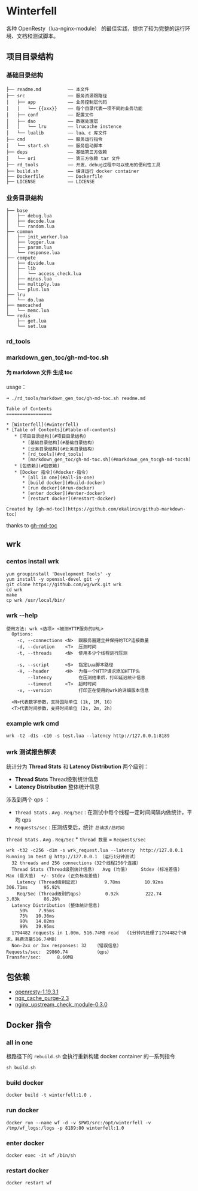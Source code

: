 # Winterfell
各种 OpenResty（lua-nginx-module） 的最佳实践，提供了较为完整的运行环境、文档和测试脚本。

## 项目目录结构

### 基础目录结构
```
├── readme.md          —— 本文件
├── src                —— 服务资源跟路径
│   ├── app            —— 业务控制层代码
│   │   └── {{xxx}}    —— 每个目录代表一项不同的业务功能
│   ├── conf           —— 配置文件
│   ├── dao            —— 数据处理层
│   │   └── lru        —— lrucache instence
│   └── lualib         —— lua、c 库文件
├── cmd                —— 服务运行指令
│   └── start.sh       —— 服务启动脚本
├── deps               —— 基础第三方依赖
│   └── ori            —— 第三方依赖 tar 文件
├── rd_tools           —— 开发、debug过程中可以使用的便利性工具
├── build.sh           —— 编译运行 docker container
├── Dockerfile         —— Dockerfile
├── LICENSE            —— LICENSE

```

### 业务目录结构
```
├── base              
│   ├── debug.lua
│   ├── decode.lua
│   └── random.lua
├── common
│   ├── init_worker.lua
│   ├── logger.lua
│   ├── param.lua
│   └── response.lua
├── compute
│   ├── divide.lua
│   ├── lib
│   │   └── access_check.lua
│   ├── minus.lua
│   ├── multiply.lua
│   └── plus.lua
├── lru
│   └── do.lua
├── memcached
│   └── memc.lua
└── redis
    ├── get.lua
    └── set.lua
```

### rd_tools

### markdown_gen_toc/gh-md-toc.sh

#### 为 markdown 文件 生成 toc
usage：
```
➜ ./rd_tools/markdown_gen_toc/gh-md-toc.sh readme.md

Table of Contents
=================

* [Winterfell](#winterfell)
* [Table of Contents](#table-of-contents)
   * [项目目录结构](#项目目录结构)
      * [基础目录结构](#基础目录结构)
      * [业务目录结构](#业务目录结构)
      * [rd_tools](#rd_tools)
      * [markdown_gen_toc/gh-md-toc.sh](#markdown_gen_tocgh-md-tocsh)
   * [包依赖](#包依赖)
   * [Docker 指令](#docker-指令)
      * [all in one](#all-in-one)
      * [build docker](#build-docker)
      * [run docker](#run-docker)
      * [enter docker](#enter-docker)
      * [restart docker](#restart-docker)

Created by [gh-md-toc](https://github.com/ekalinin/github-markdown-toc)
```


thanks to [gh-md-toc](https://github.com/ekalinin/github-markdown-toc)




## wrk

### centos install wrk

```shell
yum groupinstall 'Development Tools' -y 
yum install -y openssl-devel git -y 
git clone https://github.com/wg/wrk.git wrk
cd wrk
make
cp wrk /usr/local/bin/
```

### wrk --help
```
使用方法: wrk <选项> <被测HTTP服务的URL>                            
  Options:                                            
    -c, --connections <N>  跟服务器建立并保持的TCP连接数量  
    -d, --duration    <T>  压测时间           
    -t, --threads     <N>  使用多少个线程进行压测   
                                                      
    -s, --script      <S>  指定Lua脚本路径       
    -H, --header      <H>  为每一个HTTP请求添加HTTP头      
        --latency          在压测结束后，打印延迟统计信息   
        --timeout     <T>  超时时间     
    -v, --version          打印正在使用的wrk的详细版本信息
                                                      
  <N>代表数字参数，支持国际单位 (1k, 1M, 1G)
  <T>代表时间参数，支持时间单位 (2s, 2m, 2h)
```

### example wrk cmd
```shell
wrk -t2 -d1s -c10 -s test.lua --latency http://127.0.0.1:8189
```

### wrk 测试报告解读

统计分为 **Thread Stats** 和 **Latency Distribution** 两个级别：
- **Thread Stats** Thread级别统计信息
- **Latency Distribution** 整体统计信息

涉及到两个 qps ：
- `Thread Stats` . `Avg` . `Req/Sec` : 在测试中每个线程一定时间间隔内做统计，平均 qps
- `Requests/sec` : 压测结束后，统计  `总请求/总时间`

`Thread Stats` . `Avg` . `Req/Sec`  *  `thread 数量`  =  `Requests/sec`


```text
wrk -t32 -c256 -d1m -s wrk_request.lua --latency  http://127.0.0.1
Running 1m test @ http://127.0.0.1 （运行1分钟测试）
  32 threads and 256 connections（32个线程256个连接）
  Thread Stats (Thread级别统计信息)   Avg (均值)     Stdev (标准差值)    Max (最大值)  +/- Stdev (正负标准差值)
    Latency (Thread级别延迟)          9.78ms         10.92ms           306.71ms      95.92%
    Req/Sec (Thread级别的qps)         0.92k          222.74            3.03k         86.26%
  Latency Distribution (整体统计信息)
     50%    7.95ms
     75%   10.36ms
     90%   14.02ms
     99%   39.95ms
  1794482 requests in 1.00m, 516.74MB read   (1分钟内处理了1794482个请求，耗费流量516.74MB)
  Non-2xx or 3xx responses: 32   （错误信息）
Requests/sec:  29860.74          （qps）
Transfer/sec:      8.60MB

```



## 包依赖
- [openresty-1.19.3.1](https://openresty.org/download/openresty-1.19.3.1.tar.gz)
- [ngx_cache_purge-2.3](https://github.com/FRiCKLE/ngx_cache_purge/archive/2.3.tar.gz)
- [nginx_upstream_check_module-0.3.0](https://github.com/yaoweibin/nginx_upstream_check_module/archive/v0.3.0.tar.gz)

## Docker 指令

### all in one
根路径下的 `rebuild.sh` 会执行重新构建 docker container 的一系列指令
```shell
sh build.sh
```

### build docker
```shell
docker build -t winterfell:1.0 .
```

### run docker 
```shell
docker run --name wf -d -v $PWD/src:/opt/winterfell -v /tmp/wf_logs:/logs -p 8189:80 winterfell:1.0
```

### enter docker 
```shell
docker exec -it wf /bin/sh
```

### restart docker
```shell
docker restart wf 
```